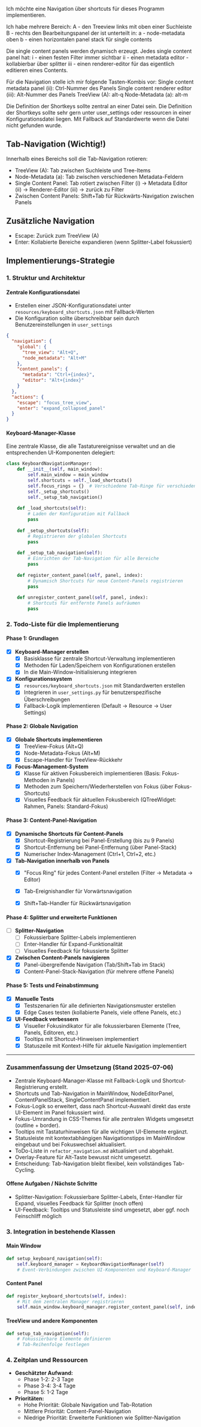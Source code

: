 Ich möchte eine Navigation über shortcuts für dieses Programm implementieren.

Ich habe mehrere Bereich:
A - den Treeview links mit oben einer Suchleiste
B - rechts den Bearbeitungspanel der ist unterteilt in:
a - node-metadata oben
b - einen horizontalen panel stack für single contents

Die single content panels werden dynamisch erzeugt.
Jedes single content panel hat:
i - einen festen Filter immer sichtbar
ii - einen metadata editor - kollabierbar über splitter
iii - einen renderer-editor für das eigentlich editieren eines Contents.

Für die Navigation stelle ich mir folgende Tasten-Kombis vor:
Single content metadata panel (ii): Ctrl-Nummer des Panels
Single content renderer editor (iii): Alt-Nummer des Panels
TreeView (A): alt-q
Node-Metadata (a): alt-m

Die Definition der Shortkeys sollte zentral an einer Datei sein.
Die Definition der Shortkeys sollte sehr gern unter user_settings oder ressourcen in einer Konfigurationsdatei liegen. Mit Fallback auf Standardwerte wenn die Datei nicht gefunden wurde.

## Tab-Navigation (Wichtig!)
Innerhalb eines Bereichs soll die Tab-Navigation rotieren:
- TreeView (A): Tab zwischen Suchleiste und Tree-Items
- Node-Metadata (a): Tab zwischen verschiedenen Metadata-Feldern
- Single Content Panel: Tab rotiert zwischen Filter (i) → Metadata Editor (ii) → Renderer-Editor (iii) → zurück zu Filter
- Zwischen Content Panels: Shift+Tab für Rückwärts-Navigation zwischen Panels

## Zusätzliche Navigation
- Escape: Zurück zum TreeView (A)
- Enter: Kollabierte Bereiche expandieren (wenn Splitter-Label fokussiert)

## Implementierungs-Strategie

### 1. Struktur und Architektur

#### Zentrale Konfigurationsdatei
- Erstellen einer JSON-Konfigurationsdatei unter `resources/keyboard_shortcuts.json` mit Fallback-Werten
- Die Konfiguration sollte überschreibbar sein durch Benutzereinstellungen in `user_settings`

```json
{
  "navigation": {
    "global": {
      "tree_view": "Alt+Q",
      "node_metadata": "Alt+M"
    },
    "content_panels": {
      "metadata": "Ctrl+{index}",
      "editor": "Alt+{index}"
    }
  },
  "actions": {
    "escape": "focus_tree_view",
    "enter": "expand_collapsed_panel"
  }
}
```

#### Keyboard-Manager-Klasse
Eine zentrale Klasse, die alle Tastaturereignisse verwaltet und an die entsprechenden UI-Komponenten delegiert:

```python
class KeyboardNavigationManager:
    def __init__(self, main_window):
        self.main_window = main_window
        self.shortcuts = self._load_shortcuts()
        self.focus_rings = {}  # Verschiedene Tab-Ringe für verschiedene UI-Bereiche
        self._setup_shortcuts()
        self._setup_tab_navigation()
    
    def _load_shortcuts(self):
        # Laden der Konfiguration mit Fallback
        pass
    
    def _setup_shortcuts(self):
        # Registrieren der globalen Shortcuts
        pass
    
    def _setup_tab_navigation(self):
        # Einrichten der Tab-Navigation für alle Bereiche
        pass
    
    def register_content_panel(self, panel, index):
        # Dynamisch Shortcuts für neue Content-Panels registrieren
        pass
    
    def unregister_content_panel(self, panel, index):
        # Shortcuts für entfernte Panels aufräumen
        pass
```

### 2. Todo-Liste für die Implementierung

#### Phase 1: Grundlagen
- [x] **Keyboard-Manager erstellen**
  - [x] Basisklasse für zentrale Shortcut-Verwaltung implementieren
  - [x] Methoden für Laden/Speichern von Konfigurationen erstellen
  - [x] In die Main-Window-Initialisierung integrieren

- [x] **Konfigurationssystem**
  - [x] `resources/keyboard_shortcuts.json` mit Standardwerten erstellen
  - [x] Integrieren in `user_settings.py` für benutzerspezifische Überschreibungen
  - [x] Fallback-Logik implementieren (Default → Resource → User Settings)

#### Phase 2: Globale Navigation
- [x] **Globale Shortcuts implementieren**
  - [x] TreeView-Fokus (Alt+Q)
  - [x] Node-Metadata-Fokus (Alt+M)
  - [x] Escape-Handler für TreeView-Rückkehr

- [x] **Focus-Management-System**
  - [x] Klasse für aktiven Fokusbereich implementieren (Basis: Fokus-Methoden in Panels)
  - [x] Methoden zum Speichern/Wiederherstellen von Fokus (über Fokus-Shortcuts)
  - [x] Visuelles Feedback für aktuellen Fokusbereich (QTreeWidget: Rahmen, Panels: Standard-Fokus)

#### Phase 3: Content-Panel-Navigation
- [x] **Dynamische Shortcuts für Content-Panels**
  - [x] Shortcut-Registrierung bei Panel-Erstellung (bis zu 9 Panels)
  - [x] Shortcut-Entfernung bei Panel-Entfernung (über Panel-Stack)
  - [x] Numerischer Index-Management (Ctrl+1, Ctrl+2, etc.)

- [x] **Tab-Navigation innerhalb von Panels**
  - [x] "Focus Ring" für jedes Content-Panel erstellen (Filter → Metadata → Editor)
  - [x] Tab-Ereignishandler für Vorwärtsnavigation
  - [x] Shift+Tab-Handler für Rückwärtsnavigation


#### Phase 4: Splitter und erweiterte Funktionen
- [ ] **Splitter-Navigation**
  - [ ] Fokussierbare Splitter-Labels implementieren
  - [ ] Enter-Handler für Expand-Funktionalität
  - [ ] Visuelles Feedback für fokussierte Splitter

- [x] **Zwischen Content-Panels navigieren**
  - [x] Panel-übergreifende Navigation (Tab/Shift+Tab im Stack)
  - [x] Content-Panel-Stack-Navigation (für mehrere offene Panels)

#### Phase 5: Tests und Feinabstimmung
- [x] **Manuelle Tests**
  - [x] Testszenarien für alle definierten Navigationsmuster erstellen
  - [x] Edge Cases testen (kollabierte Panels, viele offene Panels, etc.)

- [x] **UI-Feedback verbessern**
  - [x] Visueller Fokusindikator für alle fokussierbaren Elemente (Tree, Panels, Editoren, etc.)
  - [x] Tooltips mit Shortcut-Hinweisen implementiert
  - [x] Statuszeile mit Kontext-Hilfe für aktuelle Navigation implementiert

---

### Zusammenfassung der Umsetzung (Stand 2025-07-06)

- Zentrale Keyboard-Manager-Klasse mit Fallback-Logik und Shortcut-Registrierung erstellt.
- Shortcuts und Tab-Navigation in MainWindow, NodeEditorPanel, ContentPanelStack, SingleContentPanel implementiert.
- Fokus-Logik so erweitert, dass nach Shortcut-Auswahl direkt das erste UI-Element im Panel fokussiert wird.
- Fokus-Umrandung in CSS-Themes für alle zentralen Widgets umgesetzt (outline + border).
- Tooltips mit Tastaturhinweisen für alle wichtigen UI-Elemente ergänzt.
- Statusleiste mit kontextabhängigen Navigationstipps im MainWindow eingebaut und bei Fokuswechsel aktualisiert.
- ToDo-Liste in `refactor_navigation.md` aktualisiert und abgehakt.
- Overlay-Feature für Alt-Taste bewusst nicht umgesetzt.
- Entscheidung: Tab-Navigation bleibt flexibel, kein vollständiges Tab-Cycling.

#### Offene Aufgaben / Nächste Schritte
- Splitter-Navigation: Fokussierbare Splitter-Labels, Enter-Handler für Expand, visuelles Feedback für Splitter (noch offen)
- UI-Feedback: Tooltips und Statusleiste sind umgesetzt, aber ggf. noch Feinschliff möglich

### 3. Integration in bestehende Klassen

#### Main Window
```python
def setup_keyboard_navigation(self):
    self.keyboard_manager = KeyboardNavigationManager(self)
    # Event-Verbindungen zwischen UI-Komponenten und Keyboard-Manager
```

#### Content Panel
```python
def register_keyboard_shortcuts(self, index):
    # Mit dem zentralen Manager registrieren
    self.main_window.keyboard_manager.register_content_panel(self, index)
```

#### TreeView und andere Komponenten
```python
def setup_tab_navigation(self):
    # Fokussierbare Elemente definieren
    # Tab-Reihenfolge festlegen
```

### 4. Zeitplan und Ressourcen
- **Geschätzter Aufwand:** 
  - Phase 1-2: 2-3 Tage
  - Phase 3-4: 3-4 Tage 
  - Phase 5: 1-2 Tage
- **Prioritäten:**
  - Hohe Priorität: Globale Navigation und Tab-Rotation
  - Mittlere Priorität: Content-Panel-Navigation
  - Niedrige Priorität: Erweiterte Funktionen wie Splitter-Navigation
